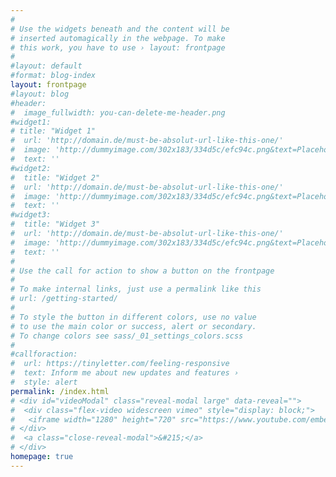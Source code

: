 ```yaml
---
#
# Use the widgets beneath and the content will be
# inserted automagically in the webpage. To make
# this work, you have to use › layout: frontpage
#
#layout: default
#format: blog-index
layout: frontpage
#layout: blog
#header:
#  image_fullwidth: you-can-delete-me-header.png
#widget1:
# title: "Widget 1"
#  url: 'http://domain.de/must-be-absolut-url-like-this-one/'
#  image: 'http://dummyimage.com/302x183/334d5c/efc94c.png&text=Placeholder'
#  text: ''
#widget2:
#  title: "Widget 2"
#  url: 'http://domain.de/must-be-absolut-url-like-this-one/'
#  image: 'http://dummyimage.com/302x183/334d5c/efc94c.png&text=Placeholder'
#  text: ''
#widget3:
#  title: "Widget 3"
#  url: 'http://domain.de/must-be-absolut-url-like-this-one/'
#  image: 'http://dummyimage.com/302x183/334d5c/efc94c.png&text=Placeholder'
#  text: ''
#
# Use the call for action to show a button on the frontpage
#
# To make internal links, just use a permalink like this
# url: /getting-started/
#
# To style the button in different colors, use no value
# to use the main color or success, alert or secondary.
# To change colors see sass/_01_settings_colors.scss
#
#callforaction:
#  url: https://tinyletter.com/feeling-responsive
#  text: Inform me about new updates and features ›
#  style: alert
permalink: /index.html
# <div id="videoModal" class="reveal-modal large" data-reveal="">
#  <div class="flex-video widescreen vimeo" style="display: block;">
#   <iframe width="1280" height="720" src="https://www.youtube.com/embed/3b5zCFSmVvU" frameborder="0" allowfullscreen></iframe>
# </div>
#  <a class="close-reveal-modal">&#215;</a>
# </div>
homepage: true
---
```

<div></div>
